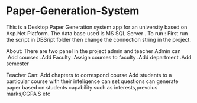 # Paper-Generation-System
This is a Desktop Paper Generation system app for an university based on Asp.Net Platform.
The data base used is MS SQL Server .
To run :
First run the script in DBSript folder
then change the connection string in the project.

About:
There are two panel in the project admin and teacher 
Admin can
.Add courses
.Add Faculty
.Assign courses to faculty
.Add department 
.Add semester

Teacher Can:
Add chapters to correspond course
Add students to a particular course with their inteligence
can set questions
can generate paper based on students capability such as interests,prevoius marks,CGPA'S etc
